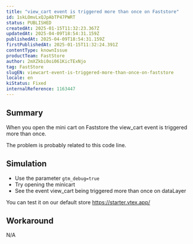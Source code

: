 ```yaml
---
title: "view_cart event is triggered more than once on Faststore"
id: 1skLOmvLxQJpAbTP47PWRT
status: PUBLISHED
createdAt: 2025-01-15T11:32:23.367Z
updatedAt: 2025-04-09T18:54:31.159Z
publishedAt: 2025-04-09T18:54:31.159Z
firstPublishedAt: 2025-01-15T11:32:24.391Z
contentType: knownIssue
productTeam: FastStore
author: 2mXZkbi0oi061KicTExNjo
tag: FastStore
slugEN: viewcart-event-is-triggered-more-than-once-on-faststore
locale: en
kiStatus: Fixed
internalReference: 1163447
---
```


## Summary


When you open the mini cart on Faststore the view_cart event is triggered more than once.

The problem is probably related to this code line.


##

## Simulation



- Use the parameter `gtm_debug=true`
- Try opening the minicart
- See the event view_cart being triggered more than once on dataLayer

You can test it on our default store https://starter.vtex.app/


##

## Workaround


N/A





